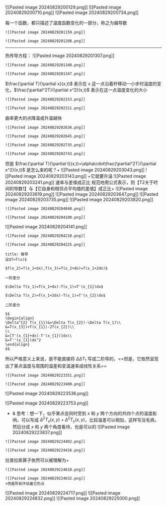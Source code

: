 ![[Pasted image 20240829200129.png]] ![[Pasted image 20240829200710.png]]
![[Pasted image 20240829200734.png]]

每一个函数，都只描述了温度函数变化的一部分，称之为偏导数
```ad-col2
![[Pasted image 20240829201159.png]]

![[Pasted image 20240829201208.png]]
```
---
热传导方程：
![[Pasted image 20240829201307.png]]
```ad-col2
![[Pasted image 20240829201340.png]]

![[Pasted image 20240829201347.png]]
```
$\frac{\partial T}{\partial x}(x,t)$ 表示在 $x$ 这一点沿着杆移动一小步时温度的变化，$\frac{\partial^2T}{\partial x^2}(x,t)$ 表示在这一点温度变化的大小
```ad-col2
![[Pasted image 20240829202153.png]]

![[Pasted image 20240829202311.png]]
```
曲率更大的点降温或升温越快
```ad-col2
![[Pasted image 20240829202636.png]]

![[Pasted image 20240829202645.png]]
```

```ad-col2
![[Pasted image 20240829202735.png]]

![[Pasted image 20240829202743.png]]
```

但是 $\frac{\partial T}{\partial t}(x,t)=\alpha\cdot\frac{\partial^2T}{\partial x^2}(x,t)$ 是怎么来的呢？+
![[Pasted image 20240829203043.png]]
![[Pasted image 20240829203143.png]]
+它就要升温
![[Pasted image 20240829203241.png]]
速率与差值成正比
规范地用公式表示，则【T2关于时间的导数1】与【它自身和相邻点平均值的差值】成正比+ 
![[Pasted image 20240829203619.png]]
![[Pasted image 20240829203647.png]]
![[Pasted image 20240829203735.png]]
![[Pasted image 20240829203820.png]]
 ```ad-col2
 ![[Pasted image 20240829204040.png]]

![[Pasted image 20240829204100.png]]
```
 ![[Pasted image 20240829204141.png]]
```ad-col2
![[Pasted image 20240829204210.png]]

![[Pasted image 20240829204225.png]]
```

   ```ad-thm
title: 推导
设$T=T(x)$

$T(x_2)=T(x_1+dx),T(x_3)=T(x_2+dx)=T(x_1+2dx)$

一阶差分

$\Delta T(x_1)=T(x_1+dx)-T(x_1)=T'(x_{1})dx$

$\Delta T(x_2)=T(x_1+2dx)-T(x_1)=T'(x_{2})dx$

二阶差分

$$
\begin{align}
\Delta^{2} T(x_{1})&=\Delta T(x_{2})-\Delta T(x_1)\\
&=T(x_{3})+T(x_{1})-2T(x_{2})\\
\\
&=[T'(x_{1}+dx)-T'(x_{1})]dx\\
&=T''(x_{1})dx^2
\end{align}
$$
```

所以严格意义上来说，是不能直接将 $\Delta\Delta T_1$ 写成二阶导的，==但是，它依然呈现出了某点温度与周围的温差和变温速率成线性关系==
  ```ad-col2
![[Pasted image 20240829223351.png]]

![[Pasted image 20240829223400.png]]
```

![[Pasted image 20240829223536.png]]

![[Pasted image 20240829223753.png]]
- & 思考：想一下，似乎某点会同时受到 $x$ 和 $y$ 两个方向的共四个点的温度影响，可以写成 $\Delta^{2}T_{x}(x,y)+\Delta^{2}T_{y}(x,y)$，比较温差可以相加，这样写没毛病，然后分成 $x$ 和 $y$ 两个角度看待，也是可以的
![[Pasted image 20240829223837.png]]
```ad-col2
![[Pasted image 20240829224402.png]]

![[Pasted image 20240829224416.png]]
```

拉普拉斯算子依然可以被理解为+
```ad-col2
![[Pasted image 20240829224618.png]]

![[Pasted image 20240829224632.png]]
+而是所有环绕着它的点
```
![[Pasted image 20240829224717.png]]
![[Pasted image 20240829224832.png]]
![[Pasted image 20240829225000.png]]